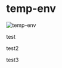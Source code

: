 # temp-env

![temp-env](https://github.com/awsref/temp-env/actions/workflows/child.yml/badge.svg)

test

test2

test3
